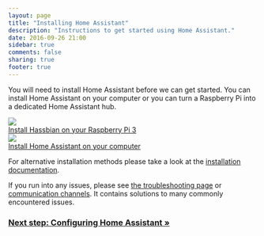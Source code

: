 ```yaml
---
layout: page
title: "Installing Home Assistant"
description: "Instructions to get started using Home Assistant."
date: 2016-09-26 21:00
sidebar: true
comments: false
sharing: true
footer: true
---
```


You will need to install Home Assistant before we can get started. You can install Home Assistant on your computer or you can turn a Raspberry Pi into a dedicated Home Assistant hub.

<div class="text-center hass-option-cards" markdown="0">
  <a class='option-card' href='/docs/hassbian/installation/'>
    <div class='img-container'>
      <img src='/images/supported_brands/raspberry-pi.png' />
    </div>
    <div class='title'>Install Hassbian on your Raspberry Pi 3</div>
  </a>
  <a class='option-card' href='/docs/installation/python/'>
    <div class='img-container'>
      <img src='/images/supported_brands/python.svg' />
    </div>
    <div class='title'>Install Home Assistant on your computer</div>
  </a>
</div>

For alternative installation methods please take a look at the [installation documentation](/docs/installation/).

If you run into any issues, please see [the troubleshooting page](/docs/installation/troubleshooting/) or [communication channels](/help/). It contains solutions to many commonly encountered issues.

### [Next step: Configuring Home Assistant &raquo;](/getting-started/configuration/)
